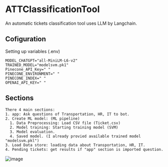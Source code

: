 # ATTClassificationTool
An automatic tickets classification tool uses LLM by Langchain.
## Cofiguration

Setting up variables (.env)
```
MODEL_CHATGPT="all-MiniLM-L6-v2"
TRAINED_MODEL="modelsvm.pk1"
Pinecone_API_Key=" "
PINECONE_ENVIRONMENT=" "
PINECONE_INDEX=" "
OPENAI_API_KEY=" "
```

## Sections
```
There 4 main sections:
1. app: Ask questions of Transportation, HR, IT to bot.
2. Create ML model: (ML pipeline)
  1. Data Preprocessing: Load CSV file (Ticket.csv)
  2. Model training: Starting training model (SVM)
  3. Model evaluation.
  4. Saved model. (I already provied available trained model "modelsvm.pkl")
3. Load Data store: loading data about Transportation, HR, IT.
4. Pending tickets: get results if "app" section is imported question.
```

![image](https://github.com/quangtn266/ATTClassificationTool/assets/50879191/c741ee2a-d536-479f-93fe-c10db9007eb5)
